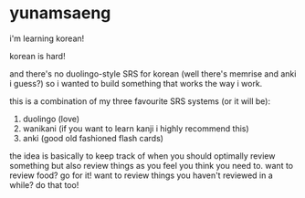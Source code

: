 # yunamsaeng
i'm learning korean!

korean is hard!

and there's no duolingo-style SRS for korean (well there's memrise and anki i guess?) so i wanted to build something that works the way i work.

this is a combination of my three favourite SRS systems (or it will be):

1) duolingo (love)
2) wanikani (if you want to learn kanji i highly recommend this)
3) anki (good old fashioned flash cards)

the idea is basically to keep track of when you should optimally review something but also review things as you feel you think you need to. want to review food? go for it! want to review things you haven't reviewed in a while? do that too!
